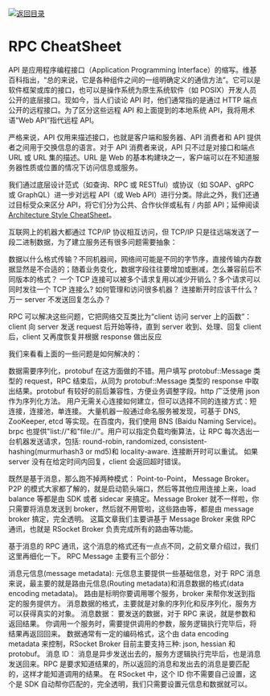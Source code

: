 [![返回目录](https://parg.co/UCb)](https://github.com/wxyyxc1992/Awesome-CheatSheets)

# RPC CheatSheet

API 是应用程序编程接口（Application Programming Interface）的缩写。维基百科指出，“总的来说，它是各种组件之间的一组明确定义的通信方法”。它可以是软件框架或库的接口，也可以是操作系统为原生系统软件（如 POSIX）开发人员公开的底层接口。现如今，当人们谈论 API 时，他们通常指的是通过 HTTP 端点公开的远程接口。为了区分这些远程 API 和上面提到的本地系统 API，我将用术语“Web API”指代远程 API。

严格来说，API 仅用来描述接口，也就是客户端和服务器、API 消费者和 API 提供者之间用于交换信息的语言。对于 API 消费者来说，API 只不过是对接口和端点 URL 或 URL 集的描述。URL 是 Web 的基本构建块之一，客户端可以在不知道服务器性质或位置的情况下访问信息或服务。

我们通过底层设计范式（如查询、RPC 或 RESTful）或协议（如 SOAP、gRPC 或 GraphQL）进一步对远程 API（或 Web API）进行分类。除此之外，我们还通过目标受众来区分 API，将它们分为公共、合作伙伴或私有 / 内部 API；延伸阅读 [Architecture Style CheatSheet](https://parg.co/6NU)。

互联网上的机器大都通过 TCP/IP 协议相互访问，但 TCP/IP 只是往远端发送了一段二进制数据，为了建立服务还有很多问题需要抽象：

数据以什么格式传输？不同机器间，网络间可能是不同的字节序，直接传输内存数据显然是不合适的；随着业务变化，数据字段往往要增加或删减，怎么兼容前后不同版本的格式？
一个 TCP 连接可以被多个请求复用以减少开销么？多个请求可以同时发往一个 TCP 连接么?
如何管理和访问很多机器？
连接断开时应该干什么？
万一 server 不发送回复怎么办？

RPC 可以解决这些问题，它把网络交互类比为“client 访问 server 上的函数”：client 向 server 发送 request 后开始等待，直到 server 收到、处理、回复 client 后，client 又再度恢复并根据 response 做出反应

我们来看看上面的一些问题是如何解决的：

数据需要序列化，protobuf 在这方面做的不错。用户填写 protobuf::Message 类型的 request，RPC 结束后，从同为 protobuf::Message 类型的 response 中取出结果。protobuf 有较好的前后兼容性，方便业务调整字段。http 广泛使用 json 作为序列化方法。
用户无需关心连接如何建立，但可以选择不同的连接方式：短连接，连接池，单连接。
大量机器一般通过命名服务被发现，可基于 DNS, ZooKeeper, etcd 等实现。在百度内，我们使用 BNS (Baidu Naming Service)。brpc 也提供"list://"和"file://"。用户可以指定负载均衡算法，让 RPC 每次选出一台机器发送请求，包括: round-robin, randomized, consistent-hashing(murmurhash3 or md5)和 locality-aware.
连接断开时可以重试。
如果 server 没有在给定时间内回复，client 会返回超时错误。

既然是基于消息，那么跑不掉两种模式： Point-to-Point， Message Broker。 P2P 的模式大家都了解的，就是启动箭头端口，然后等其他应用连接上来，load balance 等都是由 SDK 或者 sidecar 来搞定。Message Broker 就不一样啦，你只需要将消息发送到 broker，然后就不用管啦，这些路由等，都是由 message broker 搞定，完全透明。 这篇文章我们主要讲基于 Message Broker 来做 RPC 通讯，也就是 RSocket Broker 负责完成所有的路由等功能。

基于消息的 RPC 通讯，这个消息的格式还有一点点不同，之前文章介绍过，我们这里再细化一下。 RPC Message 主要有三个部分：

消息元信息(message metadata): 元信息主要提供一些基础信息，对于 RPC 消息来说，最主要的就是路由元信息(Routing metadata)和消息数据的格式(data encoding metadata)。 路由是标明你要调用哪个服务，broker 来帮你发送到指定的服务提供方。 消息数据的格式，主要就是对象的序列化和反序列化，服务方可以获得真实的对象。
消息数据： 要发送的数据，对于 RPC 来说，就是参数和返回结果。 你调用一个服务时，需要提供调用的参数，服务逻辑执行完毕后，将结果再返回回来。 数据通常有一定的编码格式，这个由 data encoding metadata 来控制，RSocket Broker 目前主要支持三种: json, hessian 和 protobuf。
消息 ID： 消息是异步发送出去的，服务方逻辑执行完毕后，也是消息发送回来。RPC 是要求知道结果的，所以返回的消息和发出去的消息是要匹配的，这样才能知道调用的结果。 在 RSocket 中，这个 ID 你不需要自己设置，这个是 SDK 自动帮你匹配的，完全透明，我们只需要设置元信息和数据就可以。
